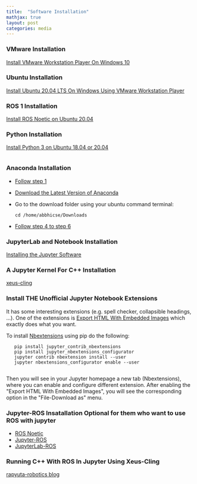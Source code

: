 ```yaml
---
title:  "Software Installation"
mathjax: true
layout: post
categories: media
---
```

### VMware Installation

[Install VMware Workstation Player On Windows 10](https://windows.tutorials24x7.com/blog/how-to-install-vmware-workstation-player-on-windows-10)

### Ubuntu Installation

[Install Ubuntu 20.04 LTS On Windows Using VMware Workstation Player](https://ubuntu.tutorials24x7.com/blog/how-to-install-ubuntu-20-04-lts-on-windows-using-vmware-workstation-player)

### ROS 1 Installation

[Install ROS Noetic on Ubuntu 20.04](https://varhowto.com/install-ros-noetic-ubuntu-20-04/)

### Python Installation

[Install Python 3 on Ubuntu 18.04 or 20.04](https://phoenixnap.com/kb/how-to-install-python-3-ubuntu)

``` sudo apt install idle
```

### Anaconda Installation

- [Follow step 1](https://linuxize.com/post/how-to-install-anaconda-on-ubuntu-20-04/)

- [Download the Latest Version of Anaconda](https://www.anaconda.com/products/individual)

- Go to the download folder using your ubuntu command terminal:

  ``` cd /home/abbhicse/Downloads ```

- [Follow step 4 to step 6](https://phoenixnap.com/kb/how-to-install-anaconda-ubuntu-18-04-or-20-04#ftoc-heading-4)

### JupyterLab and Notebook Installation

[Installing the Jupyter Software](https://jupyter.org/install)

### A Jupyter Kernel For C++ Installation

[xeus-cling](https://github.com/jupyter-xeus/xeus-cling)


### Install THE Unofficial Jupyter Notebook Extensions

It has some interesting extensions (e.g. spell checker, collapsible headings, ...). One of the extensions is [Export HTML With Embedded Images](https://jupyter-contrib-nbextensions.readthedocs.io/en/latest/nbextensions/export_embedded/readme.html) which exactly does what you want.

To install [Nbextensions](https://jupyter-contrib-nbextensions.readthedocs.io/en/latest/) using pip do the following:

```
   pip install jupyter_contrib_nbextensions
   pip install jupyter_nbextensions_configurator
   jupyter contrib nbextension install --user 
   jupyter nbextensions_configurator enable --user
   
```
Then you will see in your Jupyter homepage a new tab (Nbextensions), where you can enable and configure different extension.
After enabling the "Export HTML With Embedded Images", you will see the corresponding option in the "File-Download as" menu.

### Jupyter-ROS Insatallation Optional for them who want to use ROS with jupyter
- [ROS Noetic](https://github.com/RoboStack/ros-noetic)
- [Jupyter-ROS](https://github.com/RoboStack/jupyter-ros)
- [JupyterLab-ROS](https://github.com/RoboStack/jupyterlab-ros)

### Running C++ With ROS In Jupyter Using Xeus-Cling

[rapyuta-robotics blog](https://github.com/rapyuta-robotics/jupyter_ros_utils)
